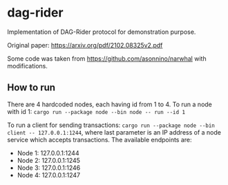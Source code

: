 # dag-rider
Implementation of DAG-Rider protocol for demonstration purpose.

Original paper: https://arxiv.org/pdf/2102.08325v2.pdf

Some code was taken from https://github.com/asonnino/narwhal with modifications.

## How to run
There are 4 hardcoded nodes, each having id from 1 to 4. To run a node with id 1: `cargo run --package node --bin node -- run --id 1`

To run a client for sending transactions: `cargo run --package node --bin client -- 127.0.0.1:1244`, where last parameter is an IP address of a node
service which accepts transactions. The available endpoints are:
* Node 1: 127.0.0.1:1244
* Node 2: 127.0.0.1:1245
* Node 3: 127.0.0.1:1246
* Node 4: 127.0.0.1:1247